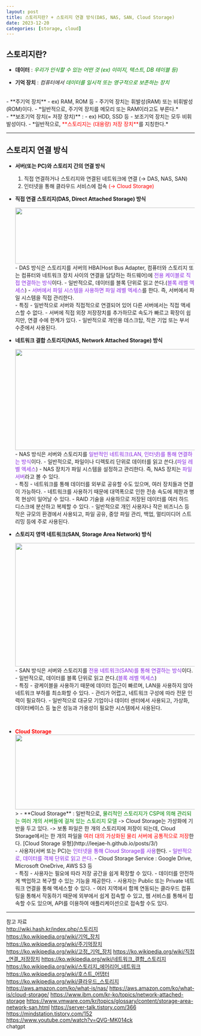 ```yaml
---
layout: post
title: 스토리지란? + 스토리지 연결 방식(DAS, NAS, SAN, Cloud Storage)
date: 2023-12-20
categories: [storage, cloud]
---
```

## 스토리지란?
- **데이터** : *<span style="color:green">우리가 인식할 수 있는 어떤 것 (ex) 이미지, 텍스트, DB 테이블 등)</span>*  

- **기억 장치** : *컴퓨터에서 <span style="color:green">데이터를 일시적 또는 영구적으로 보존하는 장치</span>*  
<br>
- **주기억 장치**
    - ex) RAM, ROM 등
    - 주기억 장치는 휘발성(RAM) 또는 비휘발성(ROM)이다.
    - *일반적으로, 주기억 장치를 메모리 또는 RAM이라고도 부른다.*  
<br>
- **보조기억 장치(= 저장 장치)** :
    - ex) HDD, SSD 등
    - 보조기억 장치는 모두 비휘발성이다.
    - *일반적으로, <span style="color:red">**스토리지는 (대용량) 저장 장치**</span>를 지칭한다.*

---
## 스토리지 연결 방식
- **서버(또는 PC)와 스토리지 간의 연결 방식**
    1. 직접 연결하거나 스토리지와 연결된 네트워크에 연결 (→ DAS, NAS, SAN)
    2. 인터넷을 통해 클라우드 서비스에 접속 <span style="color:red">(→ Cloud Storage)</span>


- **직접 연결 스토리지(DAS, Direct Attached Storage) 방식** 
    <center><img src="https://github.com/LeeJae-H/LeeJae-H.github.io/assets/122717063/5c6f4326-97a8-4b6b-9191-aae250474714" width="500" height="150"></center>  
    - DAS 방식은 스토리지를 서버의 HBA(Host Bus Adapter, 컴퓨터와 스토리지 또는 컴퓨터와 네트워크 장치 사이의 연결을 담당하는 하드웨어)에 <span style="color:blueviolet">전용 케이블로 직접 연결하는 방식</span>이다.
        - 일반적으로, 데이터를 블록 단위로 읽고 쓴다.(<span style="color:blueviolet">블록 레벨 엑세스</span>)  
        - <span style="color:blueviolet">서버에서 파일 시스템을 사용하면 파일 레벨 엑세스</span>를 한다. 즉, 서버에서 파일 시스템을 직접 관리한다.  
    <br>
    - 특징
        - 일반적으로 서버와 직접적으로 연결되어 있어 다른 서버에서는 직접 액세스할 수 없다. 
        - 서버에 직접 외장 저장장치를 추가하므로 속도가 빠르고 확장이 쉽지만, 연결 수에 한계가 있다.   
        - 일반적으로 개인용 데스크탑, 작은 기업 또는 부서 수준에서 사용된다.  
    <br>
- **네트워크 결합 스토리지(NAS, Network Attached Storage) 방식**
    <center><img src="https://github.com/LeeJae-H/LeeJae-H.github.io/assets/122717063/8e3df6f8-bfd6-4ea3-a878-255ce02b59ce" width="500" height="270"></center>
    - NAS 방식은 서버와 스토리지를 <span style="color:blueviolet">일반적인 네트워크(LAN, 인터넷)를 통해 연결하는 방식</span>이다.
        - 일반적으로, 파일이나 디렉토리 단위로 데이터를 읽고 쓴다.(<span style="color:blueviolet">파일 레벨 엑세스</span>)
        - NAS 장치가 파일 시스템을 설정하고 관리한다. 즉, NAS 장치는 <span style="color:blueviolet">파일 서버</span>라고 볼 수 있다.  
    <br>
    - 특징
        - 네트워크를 통해 데이터를 외부로 공유할 수도 있으며, 여러 장치들과 연결이 가능하다. 
        - 네트워크를 사용하기 때문에 대역폭으로 인한 전송 속도에 제한과 병목 현상이 일어날 수 있다.
        - RAID 기술을 사용하므로 저장된 데이터를 여러 하드 디스크에 분산하고 복제할 수 있다.      
        - 일반적으로 개인 사용자나 작은 비즈니스 등 작은 규모의 환경에서 사용되고, 파일 공유, 중앙 파일 관리, 백업, 멀티미디어 스트리밍 등에 주로 사용된다.  
    <br>

- **스토리지 영역 네트워크(SAN, Storage Area Network) 방식**
    <center><img src="https://github.com/LeeJae-H/LeeJae-H.github.io/assets/122717063/6b155651-6e2d-4c81-97f7-9ed01cb0e89f" width="500" height="330"></center>
    - SAN 방식은 서버와 스토리지를 <span style="color:blueviolet">전용 네트워크(SAN)를 통해 연결하는 방식</span>이다.
        - 일반적으로, 데이터를 블록 단위로 읽고 쓴다.(<span style="color:blueviolet">블록 레벨 엑세스</span>)  
    <br>
    - 특징
        - 광케이블을 사용하기 때문에 데이터 접근이 빠르며, LAN을 사용하지 않아 네트워크 부하를 최소화할 수 있다. 
        - 관리가 어렵고, 네트워크 구성에 따라 전문 인력이 필요하다.   
        - 일반적으로 대규모 기업이나 데이터 센터에서 사용되고, 가상화, 데이터베이스 등 높은 성능과 가용성이 필요한 시스템에서 사용된다.   
<br>

- <span style="color:red">**Cloud Storage**</span>
    <center><img src="https://github.com/LeeJae-H/LeeJae-H.github.io/assets/122717063/81dda238-fca5-470a-929a-56c097322444" width="500" height="200"></center>
    > - **Cloud Storage** : 일반적으로, <span style="color:green">물리적인 스토리지가 CSP에 의해 관리되는 여러 개의 서버들에 걸쳐 있는 스토리지 모델</span>  
        -> Cloud Storage는 가상화에 기반을 두고 있다.  
        -> 보통 파일은 한 개의 스토리지에 저장이 되는데, Cloud Storage에서는 한 개의 파일을 <span style="color:red">여러 대의 가상화된 물리 서버에 공통적으로 저장</span>한다.  
        [Cloud Storage 유형](http://leejae-h.github.io/posts/3/)
    <br>
    - 사용자(서버 또는 PC)는 <span style="color:blueviolet">인터넷을 통해 Cloud Storage를 사용</span>한다.  
        - <span style="color:blueviolet">일반적으로, 데이터를 객체 단위로 읽고 쓴다.</span>  
        - Cloud Storage Service : Google Drive, Microsoft OneDrive, AWS S3 등  
     <br>
    - 특징
        - 사용자는 필요에 따라 저장 공간을 쉽게 확장할 수 있다.
        - 데이터를 안전하게 백업하고 복구할 수 있는 기능을 제공한다.
        - 사용자는 Public 또는 Private 네트워크 연결을 통해 액세스할 수 있다. 
        - 여러 지역에서 함께 연동되는 클라우드 컴퓨팅을 통해서 작동하기 때문에 외부에서 쉽게 접속할 수 있고, 웹 서비스를 통해서 접속할 수도 있으며, API를 이용하여 애플리케이션으로 접속할 수도 있다.

---        
참고 자료  
http://wiki.hash.kr/index.php/스토리지  
https://ko.wikipedia.org/wiki/기억_장치  
https://ko.wikipedia.org/wiki/주기억장치  
https://ko.wikipedia.org/wiki/고정_기억_장치
https://ko.wikipedia.org/wiki/직접_연결_저장장치
https://ko.wikipedia.org/wiki/네트워크_결합_스토리지
https://ko.wikipedia.org/wiki/스토리지_에어리어_네트워크
https://ko.wikipedia.org/wiki/호스트_어댑터  
https://ko.wikipedia.org/wiki/클라우드_스토리지
https://aws.amazon.com/ko/what-is/nas/
https://aws.amazon.com/ko/what-is/cloud-storage/
https://www.ibm.com/kr-ko/topics/network-attached-storage
https://www.vmware.com/kr/topics/glossary/content/storage-area-network-san.html
https://server-talk.tistory.com/366
https://mindstation.tistory.com/152  
https://www.youtube.com/watch?v=QVG-MK014ck  
chatgpt